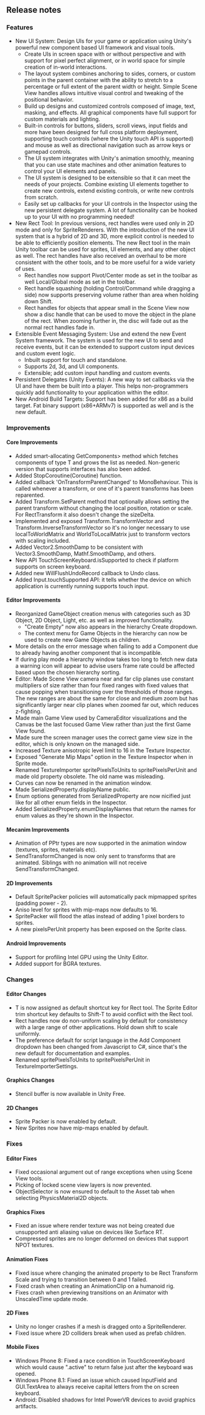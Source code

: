 ## Release notes

### Features

-   New UI System: Design UIs for your game or application using Unity\'s powerful new component based UI framework and visual tools.
    -   Create UIs in screen space with or without perspective and with support for pixel perfect alignment, or in world space for simple creation of in-world interactions.
    -   The layout system combines anchoring to sides, corners, or custom points in the parent container with the ability to stretch to a percentage or full extent of the parent width or height. Simple Scene View handles allows intuitive visual control and tweaking of the positional behavior.
    -   Build up designs and customized controls composed of image, text, masking, and effects. All graphical components have full support for custom materials and lighting.
    -   Built-in controls for buttons, sliders, scroll views, input fields and more have been designed for full cross platform deployment, supporting touch controls (where the Unity touch API is supported) and mouse as well as directional navigation such as arrow keys or gamepad controls.
    -   The UI system integrates with Unity's animation smoothly, meaning that you can use state machines and other animation features to control your UI elements and panels.
    -   The UI system is designed to be extensible so that it can meet the needs of your projects. Combine existing UI elements together to create new controls, extend existing controls, or write new controls from scratch.
    -   Easily set up callbacks for your UI controls in the Inspector using the new persistent delegate system. A lot of functionality can be hooked up to your UI with no programming needed!
-   New Rect Tool: In previous versions, rect handles were used only in 2D mode and only for SpriteRenderers. With the introduction of the new UI system that is a hybrid of 2D and 3D, more explicit control is needed to be able to efficiently position elements. The new Rect tool in the main Unity toolbar can be used for sprites, UI elements, and any other object as well. The rect handles have also received an overhaul to be more consistent with the other tools, and to be more useful for a wide variety of uses.
    -   Rect handles now support Pivot/Center mode as set in the toolbar as well Local/Global mode as set in the toolbar.
    -   Rect handle squashing (holding Control/Command while dragging a side) now supports preserving volume rather than area when holding down Shift.
    -   Rect handles for objects that appear small in the Scene View now show a disc handle that can be used to move the object in the plane of the rect. When zooming further in, the disc will fade out as the normal rect handles fade in.
-   Extensible Event Messaging System: Use and extend the new Event System framework. The system is used for the new UI to send and receive events, but it can be extended to support custom input devices and custom event logic.
    -   Inbuilt support for touch and standalone.
    -   Supports 2d, 3d, and UI components.
    -   Extensible; add custom input handling and custom events.
-   Persistent Delegates (Unity Events): A new way to set callbacks via the UI and have them be built into a player. This helps non-programmers quickly add functionality to your application within the editor.
-   New Android Build Targets: Support has been added for x86 as a build target. Fat binary support (x86+ARMv7) is supported as well and is the new default.

### Improvements

#### Core Improvements

-   Added smart-allocating GetComponents\> method which fetches components of type T and grows the list as needed. Non-generic version that supports interfaces has also been added.
-   Added StopCoroutine(Coroutine) function.
-   Added callback \'OnTransformParentChanged\' to MonoBehaviour. This is called whenever a transform, or one of it\'s parent transforms has been reparented.
-   Added Transform.SetParent method that optionally allows setting the parent transform without changing the local position, rotation or scale. For RectTransform it also doesn\'t change the sizeDelta.
-   Implemented and exposed Transform.TransformVector and Transform.InverseTransformVector so it\'s no longer necessary to use localToWorldMatrix and WorldToLocalMatrix just to transform vectors with scaling included.
-   Added Vector2.SmoothDamp to be consistent with Vector3.SmoothDamp, Mathf.SmoothDamp, and others.
-   New API TouchScreenKeyboard.isSupported to check if platform supports on screen keyboard.
-   Added new WillFlushUndoRecord callback to Undo class.
-   Added Input.touchSupported API: it tells whether the device on which application is currently running supports touch input.

#### Editor Improvements

-   Reorganized GameObject creation menus with categories such as 3D Object, 2D Object, Light, etc. as well as improved functionality.
    -   \"Create Empty\" now also appears in the hierarchy Create dropdown.
    -   The context menu for Game Objects in the hierarchy can now be used to create new Game Objects as children.
-   More details on the error message when failing to add a Component due to already having another component that is incompatible.
-   If during play mode a hierarchy window takes too long to fetch new data a warning icon will appear to advise users frame rate could be affected based upon the chosen hierarchy sorting.
-   Editor: Made Scene View camera near and far clip planes use constant multipliers of size rather than four fixed ranges with fixed values that cause popping when transitioning over the thresholds of those ranges. The new ranges are about the same for close and medium zoom but has significantly larger near clip planes when zoomed far out, which reduces z-fighting.
-   Made main Game View used by CameraEditor visualizations and the Canvas be the last focused Game View rather than just the first Game View found.
-   Made sure the screen manager uses the correct game view size in the editor, which is only known on the managed side.
-   Increased Texture anisotropic level limit to 16 in the Texture Inspector.
-   Exposed \"Generate Mip Maps\" option in the Texture Inspector when in Sprite mode.
-   Renamed TextureImporter spritePixelsToUnits to spritePixelsPerUnit and made old property obsolete. The old name was misleading.
-   Curves can now be renamed in the animation window.
-   Made SerializedProperty.displayName public.
-   Enum options generated from SerializedProperty are now nicified just like for all other enum fields in the Inspector.
-   Added SerializedProperty.enumDisplayNames that return the names for enum values as they\'re shown in the Inspector.

#### Mecanim Improvements

-   Animation of PPtr types are now supported in the animation window (textures, sprites, materials etc).
-   SendTransformChanged is now only sent to transforms that are animated. Siblings with no animation will not receive SendTransformChanged.

#### 2D Improvements

-   Default SpritePacker policies will automatically pack mipmapped sprites (padding power - 2).
-   Aniso level for sprites with mip-maps now defaults to 16.
-   SpritePacker will flood the atlas instead of adding 1 pixel borders to sprites.
-   A new pixelsPerUnit property has been exposed on the Sprite class.

#### Android Improvements

-   Support for profiling Intel GPU using the Unity Editor.
-   Added support for BGRA textures.

### Changes

#### Editor Changes

-   T is now assigned as default shortcut key for Rect tool. The Sprite Editor trim shortcut key defaults to Shift-T to avoid conflict with the Rect tool.
-   Rect handles now do non-uniform scaling by default for consistency with a large range of other applications. Hold down shift to scale uniformly.
-   The preference default for script language in the Add Component dropdown has been changed from Javascript to C#, since that\'s the new default for documentation and examples.
-   Renamed spritePixelsToUnits to spritePixelsPerUnit in TextureImporterSettings.

#### Graphics Changes

-   Stencil buffer is now available in Unity Free.

#### 2D Changes

-   Sprite Packer is now enabled by default.
-   New Sprites now have mip-maps enabled by default.

### Fixes

#### Editor Fixes

-   Fixed occasional argument out of range exceptions when using Scene View tools.
-   Picking of locked scene view layers is now prevented.
-   ObjectSelector is now ensured to default to the Asset tab when selecting PhysicsMaterial2D objects.

#### Graphics Fixes

-   Fixed an issue where render texture was not being created due unsupported anti aliasing value on devices like Surface RT.
-   Compressed sprites are no longer deformed on devices that support NPOT textures.

#### Animation Fixes

-   Fixed issue where changing the animated property to be Rect Transform Scale and trying to transition between 0 and 1 failed.
-   Fixed crash when creating an AnimationClip on a humanoid rig.
-   Fixes crash when previewing transitions on an Animator with UnscaledTime update mode.

#### 2D Fixes

-   Unity no longer crashes if a mesh is dragged onto a SpriteRenderer.
-   Fixed issue where 2D colliders break when used as prefab children.

#### Mobile Fixes

-   Windows Phone 8: Fixed a race condition in TouchScreenKeyboard which would cause \".active\" to return false just after the keyboard was opened.
-   Windows Phone 8.1: Fixed an issue which caused InputField and GUI.TextArea to always receive capital letters from the on screen keyboard.
-   Android: Disabled shadows for Intel PowerVR devices to avoid graphics artifacts.
